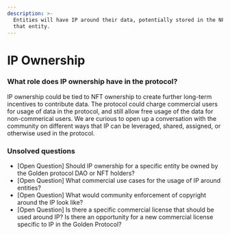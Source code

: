 ```yaml
---
description: >-
  Entities will have IP around their data, potentially stored in the NFT around
  that entity.
---
```


# IP Ownership

### What role does IP ownership have in the protocol?

IP ownership could be tied to NFT ownership to create further long-term  incentives to contribute data. The protocol could charge commercial users for usage of data in the protocol, and still allow free usage of the data for non-commerical users. We are curious to open up a conversation with the community on different ways that IP can be leveraged, shared, assigned, or otherwise used in the protocol.

### Unsolved questions

* \[Open Question] Should IP ownership for a specific entity be owned by the Golden protocol DAO or NFT holders?
* \[Open Question] What commercial use cases for the usage of IP around entities?
* \[Open Question] What would community enforcement of copyright around the IP look like?
* \[Open Question] Is there a specific commercial license that should be used around IP? Is there an opportunity for a new commercial license specific to IP in the Golden Protocol?
